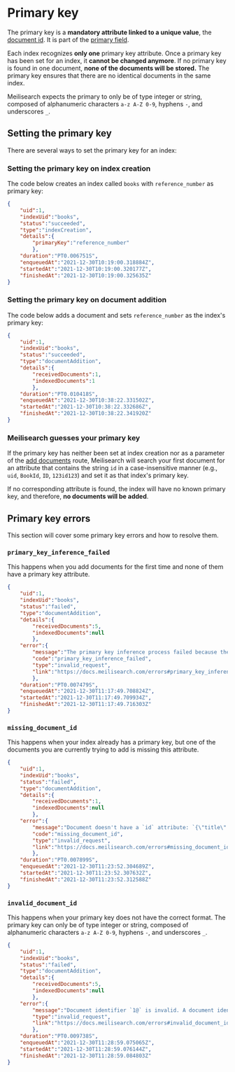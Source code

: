 # Primary key

The primary key is a **mandatory attribute linked to a unique value**, the [document id](/learn/core_concepts/documents.md#document-id). It is part of the [primary field](/learn/core_concepts/documents.md#primary-field).

Each index recognizes **only one** primary key attribute. Once a primary key has been set for an index, it **cannot be changed anymore**. If no primary key is found in one document, **none of the documents will be stored.** The primary key ensures that there are no identical documents in the same index.

Meilisearch expects the primary to only be of type integer or string, composed of alphanumeric characters `a-z A-Z 0-9`, hyphens `-`, and underscores `_`.

## Setting the primary key

There are several ways to set the primary key for an index:

### Setting the primary key on index creation

The code below creates an index called `books` with `reference_number` as primary key:

<CodeSamples id="document_guide_create_index_primary_key" />

```json
{
    "uid":1,
    "indexUid":"books",
    "status":"succeeded",
    "type":"indexCreation",
    "details":{
        "primaryKey":"reference_number"
        },
    "duration":"PT0.006751S",
    "enqueuedAt":"2021-12-30T10:19:00.318884Z",
    "startedAt":"2021-12-30T10:19:00.320177Z",
    "finishedAt":"2021-12-30T10:19:00.325635Z"
}    
```

### Setting the primary key on document addition

The code below adds a document and sets `reference_number` as the index's primary key:

<CodeSamples id="document_guide_add_document_primary_key" />

```json
{
    "uid":1,
    "indexUid":"books",
    "status":"succeeded",
    "type":"documentAddition",
    "details":{
        "receivedDocuments":1,
        "indexedDocuments":1
        },
    "duration":"PT0.010418S",
    "enqueuedAt":"2021-12-30T10:38:22.331502Z",
    "startedAt":"2021-12-30T10:38:22.332686Z",
    "finishedAt":"2021-12-30T10:38:22.341920Z"
}
```

### Meilisearch guesses your primary key

If the primary key has neither been set at index creation nor as a parameter of the [add documents](/reference/api/documents.md#add-or-replace-documents) route, Meilisearch will search your first document for an attribute that contains the string `id` in a case-insensitive manner (e.g., `uid`, `BookId`, `ID`, `123id123`) and set it as that index's primary key.

If no corresponding attribute is found, the index will have no known primary key, and therefore, **no documents will be added**.

## Primary key errors

This section will cover some primary key errors and how to resolve them.

### `primary_key_inference_failed`

This happens when you add documents for the first time and none of them have a primary key attribute.

```json
{
    "uid":1,
    "indexUid":"books",
    "status":"failed",
    "type":"documentAddition",
    "details":{
        "receivedDocuments":5,
        "indexedDocuments":null
        },
    "error":{
        "message":"The primary key inference process failed because the engine did not find any fields containing `id` substring in their name. If your document identifier does not contain any `id` substring, you can set the primary key of the index.",
        "code":"primary_key_inference_failed",
        "type":"invalid_request",
        "link":"https://docs.meilisearch.com/errors#primary_key_inference_failed"
        },
    "duration":"PT0.007479S",
    "enqueuedAt":"2021-12-30T11:17:49.708824Z",
    "startedAt":"2021-12-30T11:17:49.709934Z",
    "finishedAt":"2021-12-30T11:17:49.716303Z"
}
```

### `missing_document_id`

This happens when your index already has a primary key, but one of the documents you are currently trying to add is missing this attribute.

```json
{
    "uid":1,
    "indexUid":"books",
    "status":"failed",
    "type":"documentAddition",
    "details":{
        "receivedDocuments":1,
        "indexedDocuments":null
        },
    "error":{
        "message":"Document doesn't have a `id` attribute: `{\"title\":\"Solaris\",\"author\":\"Stanislaw Lem\",\"genres\":[\"science fiction\"],\"price\":5.0.",
        "code":"missing_document_id",
        "type":"invalid_request",
        "link":"https://docs.meilisearch.com/errors#missing_document_id"
        },
    "duration":"PT0.007899S",
    "enqueuedAt":"2021-12-30T11:23:52.304689Z",
    "startedAt":"2021-12-30T11:23:52.307632Z",
    "finishedAt":"2021-12-30T11:23:52.312588Z"
}
```

### `invalid_document_id`

This happens when your primary key does not have the correct format. The primary key can only be of type integer or string, composed of alphanumeric characters `a-z A-Z 0-9`, hyphens `-`, and underscores `_`.

```json
{
    "uid":1,
    "indexUid":"books",
    "status":"failed",
    "type":"documentAddition",
    "details":{
        "receivedDocuments":5,
        "indexedDocuments":null
        },
    "error":{
        "message":"Document identifier `1@` is invalid. A document identifier can be of type integer or string, only composed of alphanumeric characters (a-z A-Z 0-9), hyphens (-) and underscores (_).","code":"invalid_document_id",
        "type":"invalid_request",
        "link":"https://docs.meilisearch.com/errors#invalid_document_id"
        },
    "duration":"PT0.009738S",
    "enqueuedAt":"2021-12-30T11:28:59.075065Z",
    "startedAt":"2021-12-30T11:28:59.076144Z",
    "finishedAt":"2021-12-30T11:28:59.084803Z"
}
```
